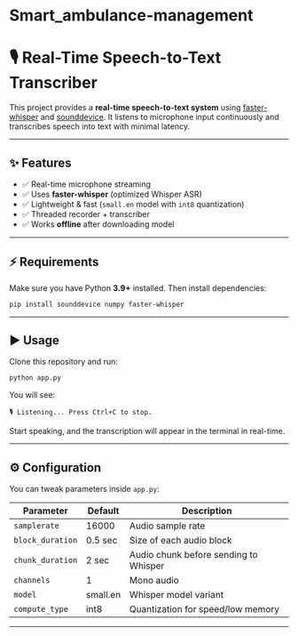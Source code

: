 # Smart_ambulance-management

# 🎙️ Real-Time Speech-to-Text Transcriber

This project provides a **real-time speech-to-text system** using [faster-whisper](https://github.com/SYSTRAN/faster-whisper) and [sounddevice](https://python-sounddevice.readthedocs.io/).
It listens to microphone input continuously and transcribes speech into text with minimal latency.

---

## ✨ Features

* ✅ Real-time microphone streaming
* ✅ Uses **faster-whisper** (optimized Whisper ASR)
* ✅ Lightweight & fast (`small.en` model with `int8` quantization)
* ✅ Threaded recorder + transcriber
* ✅ Works **offline** after downloading model

---

## ⚡ Requirements

Make sure you have Python **3.9+** installed.
Then install dependencies:

```bash
pip install sounddevice numpy faster-whisper
```

---

## ▶️ Usage

Clone this repository and run:

```bash
python app.py
```

You will see:

```
🎙️ Listening... Press Ctrl+C to stop.
```

Start speaking, and the transcription will appear in the terminal in real-time.

---

## ⚙️ Configuration

You can tweak parameters inside `app.py`:

| Parameter        | Default  | Description                           |
| ---------------- | -------- | ------------------------------------- |
| `samplerate`     | 16000    | Audio sample rate                     |
| `block_duration` | 0.5 sec  | Size of each audio block              |
| `chunk_duration` | 2 sec    | Audio chunk before sending to Whisper |
| `channels`       | 1        | Mono audio                            |
| `model`          | small.en | Whisper model variant                 |
| `compute_type`   | int8     | Quantization for speed/low memory     |

---
